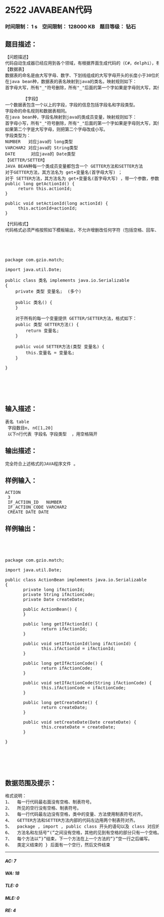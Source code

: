 # 2522 JAVABEAN代码   
### 时间限制： 1 s&nbsp;&nbsp;&nbsp;&nbsp;空间限制： 128000 KB&nbsp;&nbsp;&nbsp;&nbsp;题目等级： 钻石  
## 题目描述：  

<pre>
【问题描述】
代码自动生成器已经应用到各个领域，有根据界面生成代码的（C#，delphi），有根据wsdl生成代码的(axis) 。现在需要你做一个基于数据表的代码生成器，输入一个数据表和对应的字段、字段类型信息，生成固定格式的JAVA BEAN代码。
【数据表】
数据表的命名是由大写字母、数字、下划线组成的大写字母开头的长度小于30位的字符串，如 TB_SAMP_MACHINE ，SYSTEM_ID ，TEST2。
在java bean种，数据表的表名映射到java的类名，映射规则如下：
首字母大写，所有"_"符号删除，所有"_"后面的第一个字如果是字母则大写，其他字母小写，然后后面添加字符串“Bean”作为类名。
 
       【字段】
一个数据表包含一个以上的字段，字段的信息包括字段名和字段类型。
字段命的命名规则和数据表相同。
在java bean种，字段名映射到java的类成员变量，映射规则如下：
首字母小写，所有"_"符号删除，所有"_"后面的第一个字如果是字母则大写，其他字母小写：
如果第二个字是大写字母，则把第二个字母改成小写。
字段类型为：
NUMBER   对应java的 long类型
VARCHAR2 对应java的 String类型
DATE      对应java的 Date类型
【GETTER/SETTER】
JAVA BEAN种每一个类成员变量都包含一个 GETTER方法和SETTER方法
对于GETTER方法，其方法名为 get+变量名(首字母大写) ；
对于 SETTER方法，其方法名为 get+变量名(首字母大写) ，带一个参数，参数类型和参数名就是对应变量的类型和变量名，例如：对于long类型的变量名为 actionId 的类成员变量，其GETTER/SETTER方法如下：
public long getActionId() {
     return this.actionId;
}
 
public void setActionId(long actionId) {
     this.actionId=actionId;
}
 
【代码格式】
代码格式必须严格按照如下模板输出，不允许增删改任何字符（包括空格、回车、制表符等等）
 




package com.gzio.match;
 
import java.util.Date;
 
public class 类名 implements java.io.Serializable
{
    private 类型 变量名;  (多个)
 
    public 类名() {
    }
 
    对于所有的每一个变量提供 GETTER/SETTER方法，格式如下：
    public 类型 GETTER方法() {
        return 变量名;
    }
 
    public void SETTER方法(类型 变量名) {
        this.变量名 = 变量名;
    }
 
}
 




</pre>
  
  
## 输入描述：  

<pre>
表名 table
 字段数目n, n∈[1,20]
 以下n行代表 字段名 字段类型  ，用空格隔开
</pre>
  
  
## 输出描述：  

<pre>
完全符合上述格式的JAVA程序文件 。
</pre>
  
  
## 样例输入：  

<pre>
ACTION
 3
 IF_ACTION_ID   NUMBER
 IF_ACTION_CODE VARCHAR2
 CREATE_DATE DATE
</pre>
  
  
## 样例输出：  

<pre>




package com.gzio.match;
 
import java.util.Date;
 
public class ActionBean implements java.io.Serializable
{
       private long ifActionId;
       private String ifActionCode;
       private Date createDate;
 
       public ActionBean() {
       }
 
       public long getIfActionId() {
              return ifActionId;
       }
 
       public void setIfActionId(long ifActionId) {
              this.ifActionId = ifActionId;
       }
 
       public long getIfActionCode() {
              return ifActionCode;
       }
 
       public void setIfActionCode(String ifActionCode) {
              this.ifActionCode = ifActionCode;
       }
 
       public long getCreateDate() {
              return createDate;
       }
 
       public void setCreateDate(Date createDate) {
              this.createDate = createDate;
       }
 
}
 




</pre>
  
  
## 数据范围及提示：  

<pre>
格式说明：
1、  每一行代码最右面没有空格、制表符号。
2、  所见的空行没有空格、制表符号。
3、  每一行代码最左边没有空格，类中的变量、方法使用制表符号对齐。
4、  GETTER方法和SETTER方法内部的代码左边用两个制表符对齐。
5、  package , import , public class 开头的语句以及 class 对应的 { , } 括号向左顶格。
6、  方法名和左括号“(”之间没有空格，其他的见到有空格的部分只有一个空格。（比如 “public”和“void”, “SETTER方法(类型”和“变量名)”， “)”和“{”，“return”和变量名，“this.变量名”和“=”和“变量名;”之间也有一个空格隔开）。
7、  每个方法以”}”结束，下一个方法在上一个方法的”}”空一行之后编写。
8、  类定义结束的 } 后面有一个空行，然后文件结束
</pre>
  
  
***  

##### AC: 7  
##### WA: 18  
##### TLE: 0  
##### MLE: 0  
##### RE: 4  
